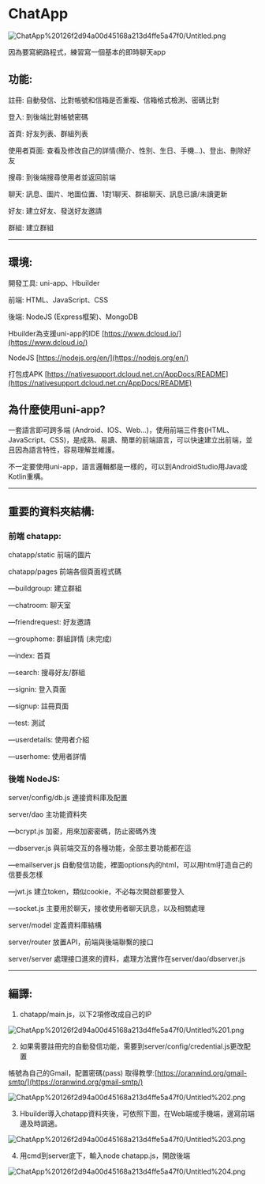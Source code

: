 # ChatApp

![ChatApp%20126f2d94a00d45168a213d4ffe5a47f0/Untitled.png](ChatApp%20126f2d94a00d45168a213d4ffe5a47f0/Untitled.png)

因為要寫網路程式，練習寫一個基本的即時聊天app

## 功能:

註冊: 自動發信、比對帳號和信箱是否重複、信箱格式檢測、密碼比對

登入: 到後端比對帳號密碼

首頁: 好友列表、群組列表

使用者頁面: 查看及修改自己的詳情(簡介、性別、生日、手機...)、登出、刪除好友

搜尋: 到後端搜尋使用者並返回前端

聊天: 訊息、圖片、地圖位置、1對1聊天、群組聊天、訊息已讀/未讀更新

好友: 建立好友、發送好友邀請

群組: 建立群組

---

## 環境:

開發工具: uni-app、Hbuilder

前端: HTML、JavaScript、CSS

後端: NodeJS (Express框架)、MongoDB

Hbuilder為支援uni-app的IDE [https://www.dcloud.io/](https://www.dcloud.io/)

NodeJS [https://nodejs.org/en/](https://nodejs.org/en/)

打包成APK [https://nativesupport.dcloud.net.cn/AppDocs/README](https://nativesupport.dcloud.net.cn/AppDocs/README)

## 為什麼使用uni-app?

一套語言即可跨多端 (Android、IOS、Web...)，使用前端三件套(HTML、JavaScript、CSS)，是成熟、易讀、簡單的前端語言，可以快速建立出前端，並且因為語言特性，容易理解並維護。

不一定要使用uni-app，語言邏輯都是一樣的，可以到AndroidStudio用Java或Kotlin重構。

---

## 重要的資料夾結構:

### 前端 chatapp:

chatapp/static 前端的圖片

chatapp/pages 前端各個頁面程式碼

—buildgroup: 建立群組

—chatroom: 聊天室 

—friendrequest: 好友邀請

—grouphome: 群組詳情 (未完成)

—index: 首頁

—search: 搜尋好友/群組

—signin: 登入頁面

—signup: 註冊頁面

—test: 測試

—userdetails: 使用者介紹

—userhome: 使用者詳情

### 後端 NodeJS:

server/config/db.js 連接資料庫及配置

server/dao 主功能資料夾

—bcrypt.js 加密，用來加密密碼，防止密碼外洩

—dbserver.js 與前端交互的各種功能，全部主要功能都在這

—emailserver.js 自動發信功能，裡面options內的html，可以用html打造自己的信要長怎樣

—jwt.js 建立token，類似cookie，不必每次開啟都要登入

—socket.js 主要用於聊天，接收使用者聊天訊息，以及相關處理

server/model 定義資料庫結構

server/router 放置API，前端與後端聯繫的接口

server/server 處理接口進來的資料，處理方法實作在server/dao/dbserver.js

---

## 編譯:

1.  chatapp/main.js，以下2項修改成自己的IP

![ChatApp%20126f2d94a00d45168a213d4ffe5a47f0/Untitled%201.png](ChatApp%20126f2d94a00d45168a213d4ffe5a47f0/Untitled%201.png)

2. 如果需要註冊完的自動發信功能，需要到server/config/credential.js更改配置

帳號為自己的Gmail，配置密碼(pass) 取得教學:[https://oranwind.org/gmail-smtp/](https://oranwind.org/gmail-smtp/) 

![ChatApp%20126f2d94a00d45168a213d4ffe5a47f0/Untitled%202.png](ChatApp%20126f2d94a00d45168a213d4ffe5a47f0/Untitled%202.png)

3. Hbuilder導入chatapp資料夾後，可依照下圖，在Web端或手機端，邊寫前端邊及時調適。

![ChatApp%20126f2d94a00d45168a213d4ffe5a47f0/Untitled%203.png](ChatApp%20126f2d94a00d45168a213d4ffe5a47f0/Untitled%203.png)

4.  用cmd到server底下，輸入node chatapp.js，開啟後端

![ChatApp%20126f2d94a00d45168a213d4ffe5a47f0/Untitled%204.png](ChatApp%20126f2d94a00d45168a213d4ffe5a47f0/Untitled%204.png)
